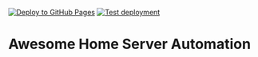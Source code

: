 [![Deploy to GitHub Pages](https://github.com/MyHomLab/MyHomeLabNotes/actions/workflows/Prod.yml/badge.svg?branch=main)](https://github.com/MyHomLab/MyHomeLabNotes/actions/workflows/Prod.yml)
[![Test deployment](https://github.com/MyHomLab/MyHomeLabNotes/actions/workflows/Test.yml/badge.svg?branch=main)](https://github.com/MyHomLab/MyHomeLabNotes/actions/workflows/Test.yml)

# Awesome Home Server Automation

